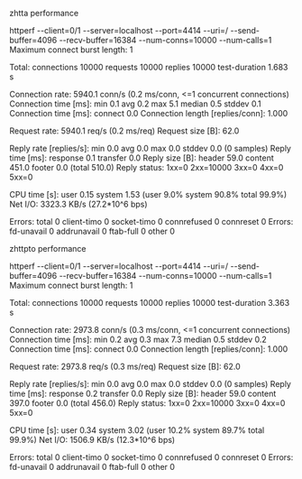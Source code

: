 zhtta performance

httperf --client=0/1 --server=localhost --port=4414 --uri=/ --send-buffer=4096 --recv-buffer=16384 --num-conns=10000 --num-calls=1
Maximum connect burst length: 1

Total: connections 10000 requests 10000 replies 10000 test-duration 1.683 s

Connection rate: 5940.1 conn/s (0.2 ms/conn, <=1 concurrent connections)
Connection time [ms]: min 0.1 avg 0.2 max 5.1 median 0.5 stddev 0.1
Connection time [ms]: connect 0.0
Connection length [replies/conn]: 1.000

Request rate: 5940.1 req/s (0.2 ms/req)
Request size [B]: 62.0

Reply rate [replies/s]: min 0.0 avg 0.0 max 0.0 stddev 0.0 (0 samples)
Reply time [ms]: response 0.1 transfer 0.0
Reply size [B]: header 59.0 content 451.0 footer 0.0 (total 510.0)
Reply status: 1xx=0 2xx=10000 3xx=0 4xx=0 5xx=0

CPU time [s]: user 0.15 system 1.53 (user 9.0% system 90.8% total 99.9%)
Net I/O: 3323.3 KB/s (27.2*10^6 bps)

Errors: total 0 client-timo 0 socket-timo 0 connrefused 0 connreset 0
Errors: fd-unavail 0 addrunavail 0 ftab-full 0 other 0



zhttpto performance

httperf --client=0/1 --server=localhost --port=4414 --uri=/ --send-buffer=4096 --recv-buffer=16384 --num-conns=10000 --num-calls=1
Maximum connect burst length: 1

Total: connections 10000 requests 10000 replies 10000 test-duration 3.363 s

Connection rate: 2973.8 conn/s (0.3 ms/conn, <=1 concurrent connections)
Connection time [ms]: min 0.2 avg 0.3 max 7.3 median 0.5 stddev 0.2
Connection time [ms]: connect 0.0
Connection length [replies/conn]: 1.000

Request rate: 2973.8 req/s (0.3 ms/req)
Request size [B]: 62.0

Reply rate [replies/s]: min 0.0 avg 0.0 max 0.0 stddev 0.0 (0 samples)
Reply time [ms]: response 0.2 transfer 0.0
Reply size [B]: header 59.0 content 397.0 footer 0.0 (total 456.0)
Reply status: 1xx=0 2xx=10000 3xx=0 4xx=0 5xx=0

CPU time [s]: user 0.34 system 3.02 (user 10.2% system 89.7% total 99.9%)
Net I/O: 1506.9 KB/s (12.3*10^6 bps)

Errors: total 0 client-timo 0 socket-timo 0 connrefused 0 connreset 0
Errors: fd-unavail 0 addrunavail 0 ftab-full 0 other 0
